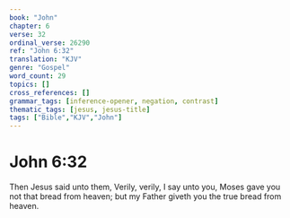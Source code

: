 ```yaml
---
book: "John"
chapter: 6
verse: 32
ordinal_verse: 26290
ref: "John 6:32"
translation: "KJV"
genre: "Gospel"
word_count: 29
topics: []
cross_references: []
grammar_tags: [inference-opener, negation, contrast]
thematic_tags: [jesus, jesus-title]
tags: ["Bible","KJV","John"]
---
```


# John 6:32

Then Jesus said unto them, Verily, verily, I say unto you, Moses gave you not that bread from heaven; but my Father giveth you the true bread from heaven.
